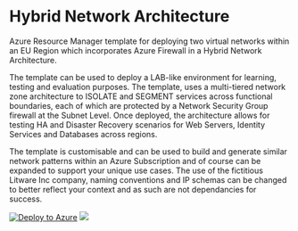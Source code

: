 # Hybrid Network Architecture
Azure Resource Manager template for deploying two virtual networks within an EU Region which incorporates Azure Firewall in a Hybrid Network Architecture.
 
The template can be used to deploy a LAB-like environment for learning, testing and evaluation purposes. The template, uses a multi-tiered network zone architecture to ISOLATE and SEGMENT services across functional boundaries, each of which are protected by a Network Security Group firewall at the Subnet Level. Once deployed, the architecture allows for testing HA and Disaster Recovery scenarios for Web Servers, Identity Services and Databases across regions.

The template is customisable and can be used to build and generate similar network patterns within an Azure Subscription and of course can be expanded to support your unique use cases. The use of the fictitious Litware Inc company, naming conventions and IP schemas can be changed to better reflect your context and as such are not dependancies for success.

[![Deploy to Azure](https://azuredeploy.net/deploybutton.png)](https://azuredeploy.net/) <a href="http://armviz.io/#/?load=https://raw.githubusercontent.com/DarrenMayes/HybridNetworkArchitecture/master/azuredeploy.json" target="_blank">
  <img src="http://armviz.io/visualizebutton.png"/>
</a>

